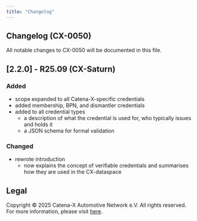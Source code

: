 ```yaml
---
title: "Changelog"
---
```


## Changelog (CX-0050)

All notable changes to CX-0050 will be documented in this file.

## [2.2.0] - R25.09 (CX-Saturn)

### Added

- scope expanded to all Catena-X-specific credentials
- added membership, BPN, and dismantler credentials
- added to all credential types
  - a description of what the credential is used for, who typically issues and holds it
  - a JSON schema for formal validation

### Changed

- rewrote introduction
  - now explains the concept of verifiable credentials and summarises how they are used in the CX-dataspace

## Legal

Copyright © 2025 Catena-X Automotive Network e.V. All rights reserved. For more information, please visit [here](/copyright).
